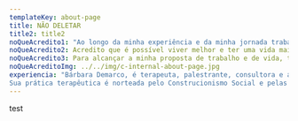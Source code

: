```yaml
---
templateKey: about-page
title: NÃO DELETAR
title2: title2
noQueAcredito1: "Ao longo da minha experiência e da minha jornada trabalhando através da complexidade humana, tenho tido um interesse constante nas trocas relacionais e nos diálogos que se constroem a partir da interação e entrega no espaço da terapia. O que eu aprendi e aprendo em cada uma destas conversas, norteia  meu “jeito ser” enquanto terapeuta e influencia a “alma“ da minha prática."
noQueAcredito2: Acredito que é possível viver melhor e ter uma vida mais cheia de realizações, em lugares no mundo onde o olhar seja gentil para as singularidades, no potencial transformador e gerador de possibilidades que boas conversas tem. Acredito no respeito mútuo e genuíno,  no interesse sincero pelas histórias que me são contadas, na evolução e aproximação de si mesmo em busca de novos caminhos para vida.
noQueAcredito3: Para alcançar a minha proposta de trabalho e de vida, tenho aqui neste espaço, neste site, um lugar de aproximação das minhas maneiras, práticas e valores, com quem me lê, vê ou ouve. Ele une meus interesses, reflexões e apresenta um pouco de mim, oferecendo espaço para troca com vocês. É um espaço de colaboração, pois junta todos os meus movimentos construídos diariamente nas trocas que participo, e busca trazer pra você um lugar para possíveis mergulhos e trocas comigo, com o outro ou com si mesmo.
noQueAcreditoImg: ../../img/c-internal-about-page.jpg
experiencia: "Bárbara Demarco, é terapeuta, palestrante, consultora e analista, aventureira no mundo da escrita, onde expressa o seu sentir e criatividade. Através de seu trabalho ela busca ajudar outras pessoas a criar novas possibilidades e resultados, para seus clientes, organizações e para si mesmas.<br/><br/>
Sua prática terapêutica é norteada pelo Construcionismo Social e pelas práticas pós modernas da Terapia Narrativa e da Terapia Colaborativa e Dialógica. Ela incorpora sua própria crença na aprendizagem como um processo de vida, incentivando e desafiando as pessoas a serem curiosas, criativas e autênticas e protagonistas do seu processo."
---
```

test